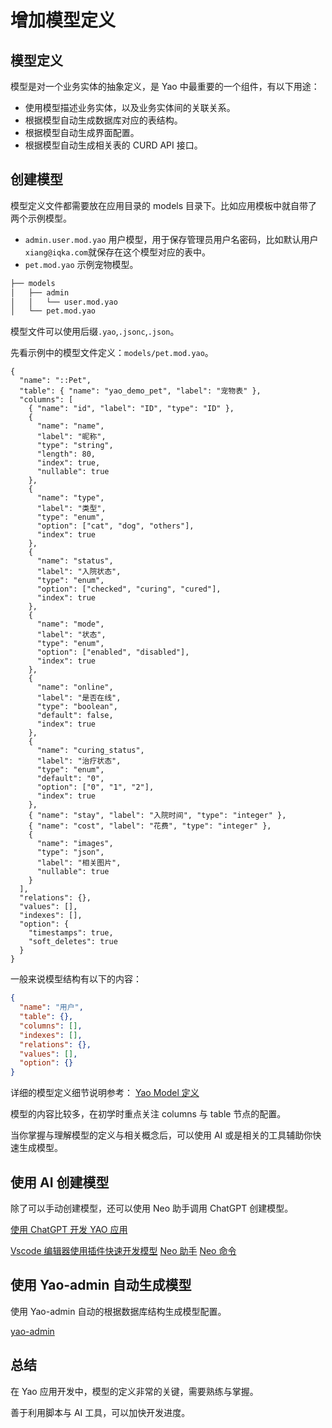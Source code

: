 # 增加模型定义

## 模型定义

模型是对一个业务实体的抽象定义，是 Yao 中最重要的一个组件，有以下用途：

- 使用模型描述业务实体，以及业务实体间的关联关系。
- 根据模型自动生成数据库对应的表结构。
- 根据模型自动生成界面配置。
- 根据模型自动生成相关表的 CURD API 接口。

## 创建模型

模型定义文件都需要放在应用目录的 models 目录下。比如应用模板中就自带了两个示例模型。

- `admin.user.mod.yao` 用户模型，用于保存管理员用户名密码，比如默认用户`xiang@iqka.com`就保存在这个模型对应的表中。
- `pet.mod.yao` 示例宠物模型。

```sh
├── models
│   ├── admin
│   │   └── user.mod.yao
│   └── pet.mod.yao
```

模型文件可以使用后缀`.yao`,`.jsonc`,`.json`。

先看示例中的模型文件定义：`models/pet.mod.yao`。

```jsonc
{
  "name": "::Pet",
  "table": { "name": "yao_demo_pet", "label": "宠物表" },
  "columns": [
    { "name": "id", "label": "ID", "type": "ID" },
    {
      "name": "name",
      "label": "昵称",
      "type": "string",
      "length": 80,
      "index": true,
      "nullable": true
    },
    {
      "name": "type",
      "label": "类型",
      "type": "enum",
      "option": ["cat", "dog", "others"],
      "index": true
    },
    {
      "name": "status",
      "label": "入院状态",
      "type": "enum",
      "option": ["checked", "curing", "cured"],
      "index": true
    },
    {
      "name": "mode",
      "label": "状态",
      "type": "enum",
      "option": ["enabled", "disabled"],
      "index": true
    },
    {
      "name": "online",
      "label": "是否在线",
      "type": "boolean",
      "default": false,
      "index": true
    },
    {
      "name": "curing_status",
      "label": "治疗状态",
      "type": "enum",
      "default": "0",
      "option": ["0", "1", "2"],
      "index": true
    },
    { "name": "stay", "label": "入院时间", "type": "integer" },
    { "name": "cost", "label": "花费", "type": "integer" },
    {
      "name": "images",
      "type": "json",
      "label": "相关图片",
      "nullable": true
    }
  ],
  "relations": {},
  "values": [],
  "indexes": [],
  "option": {
    "timestamps": true,
    "soft_deletes": true
  }
}
```

一般来说模型结构有以下的内容：

```json
{
  "name": "用户",
  "table": {},
  "columns": [],
  "indexes": [],
  "relations": {},
  "values": [],
  "option": {}
}
```

详细的模型定义细节说明参考：
[Yao Model 定义](https://yaoapps.com/doc/%E6%89%8B%E5%86%8C/Widgets/Model#%E6%96%87%E6%A1%A3%E7%BB%93%E6%9E%84)

模型的内容比较多，在初学时重点关注 columns 与 table 节点的配置。

当你掌握与理解模型的定义与相关概念后，可以使用 AI 或是相关的工具辅助你快速生成模型。

## 使用 AI 创建模型

除了可以手动创建模型，还可以使用 Neo 助手调用 ChatGPT 创建模型。

[使用 ChatGPT 开发 YAO 应用](../../AI/ChatGPT/%E4%BD%BF%E7%94%A8ChatGPT%E5%BC%80%E5%8F%91YAO%E5%BA%94%E7%94%A8.md)

[Vscode 编辑器使用插件快速开发模型](../../AI/ChatGPT/Vscode%E7%BC%96%E8%BE%91%E5%99%A8%E4%BD%BF%E7%94%A8%E6%8F%92%E4%BB%B6%E5%BF%AB%E9%80%9F%E5%BC%80%E5%8F%91%E6%A8%A1%E5%9E%8B.md)
[Neo 助手](../../YaoDSL/AIGC/neo%E8%81%8A%E5%A4%A9%E5%8A%A9%E6%89%8B.md)
[Neo 命令](../../YaoDSL/AIGC/neo%E5%91%BD%E4%BB%A4.md)

## 使用 Yao-admin 自动生成模型

使用 Yao-admin 自动的根据数据库结构生成模型配置。

[yao-admin](../../Studio/Yao-admin/yao-admin%20%E6%A0%B9%E6%8D%AE%E6%95%B0%E6%8D%AE%E5%BA%93%E7%94%9F%E6%88%90%E7%AE%A1%E7%90%86%E5%90%8E%E5%8F%B0.md)

## 总结

在 Yao 应用开发中，模型的定义非常的关键，需要熟练与掌握。

善于利用脚本与 AI 工具，可以加快开发进度。
